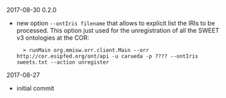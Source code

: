 2017-08-30 0.2.0

- new option `--ontIris filename` that allows to explicit list the IRIs to be processed.
  This option just used for the unregistration of all the SWEET v3 ontologies at the COR:
  
        > runMain org.mmisw.orr.client.Main --orr http://cor.esipfed.org/ont/api -u carueda -p ???? --ontIris sweets.txt --action unregister
  
  
2017-08-27

- initial commit 